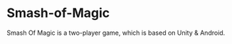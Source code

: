 Smash-of-Magic
==============

Smash Of Magic is a two-player game, which is  based on Unity &amp; Android.